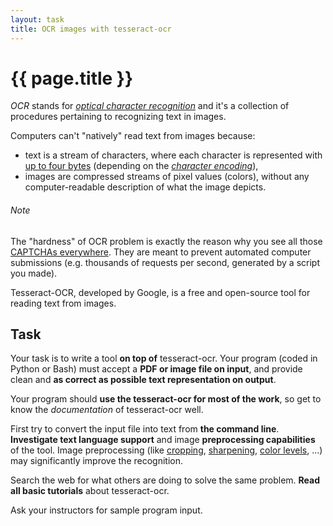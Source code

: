 ```yaml
---
layout: task
title: OCR images with tesseract-ocr
---
```

{{ page.title }}
================

_OCR_ stands for [_optical character recognition_](http://en.wikipedia.org/wiki/Optical_character_recognition)
and it's a collection of procedures pertaining to recognizing text in images.

Computers can't "natively" read text from images because:

* text is a stream of characters, where each character is represented with
  [up to four bytes](http://en.wikipedia.org/wiki/UTF-8) (depending on the
  [_character encoding_](http://en.wikipedia.org/wiki/Character_encoding)),
* images are compressed streams of pixel values (colors), without any
  computer-readable description of what the image depicts.

###### Note ######
The "hardness" of OCR problem is exactly the reason why you see all
those [CAPTCHAs everywhere](https://www.google.com/search?q=captcha&tbm=isch).
They are meant to prevent automated computer submissions (e.g. thousands of
requests per second, generated by a script you made).

Tesseract-OCR, developed by Google, is a free and open-source tool for
reading text from images.

Task
----
Your task is to write a tool **on top of** tesseract-ocr.
Your program (coded in Python or Bash) must accept a **PDF or image file on input**,
and provide clean and **as correct as possible text representation on output**.

Your program should **use the tesseract-ocr for most of the work**,
so get to know the _documentation_ of tesseract-ocr well.

First try to convert the input file into text from **the command line**.
**Investigate text language support** and image **preprocessing capabilities** of the tool.
Image preprocessing (like [cropping](http://en.wikipedia.org/wiki/Cropping_%28image%29),
[sharpening](http://en.wikipedia.org/wiki/Unsharp_mask),
[color levels](https://en.wikipedia.org/wiki/Grayscale), ...)
may significantly improve the recognition.

Search the web for what others are doing to solve the same problem. **Read all
basic tutorials** about tesseract-ocr.

Ask your instructors for sample program input.

